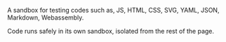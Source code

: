 A sandbox for testing codes such as, JS, HTML, CSS, SVG, YAML, JSON, Markdown, Webassembly.

Code runs safely in its own sandbox, isolated from the rest of the page.

